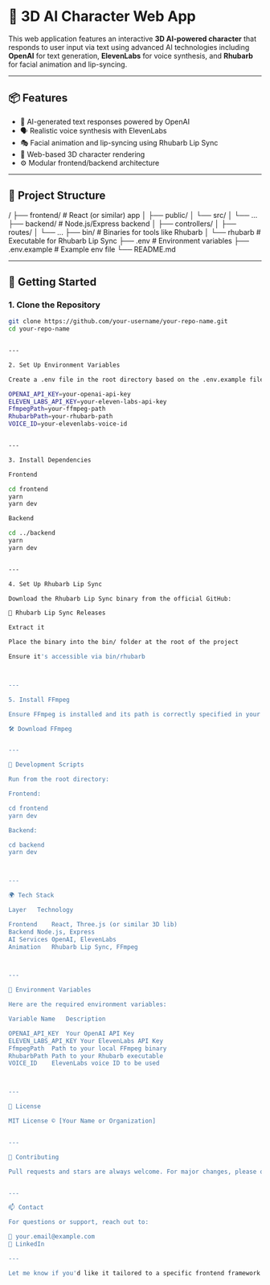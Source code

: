 

# 🧠 3D AI Character Web App

This web application features an interactive **3D AI-powered character** that responds to user input via text using advanced AI technologies including **OpenAI** for text generation, **ElevenLabs** for voice synthesis, and **Rhubarb** for facial animation and lip-syncing.

---

## 📦 Features

- 💬 AI-generated text responses powered by OpenAI
- 🗣️ Realistic voice synthesis with ElevenLabs
- 🎭 Facial animation and lip-syncing using Rhubarb Lip Sync
- 🎥 Web-based 3D character rendering
- ⚙️ Modular frontend/backend architecture

---

## 📁 Project Structure

/ ├── frontend/         # React (or similar) app │   ├── public/ │   └── src/ │       └── ... ├── backend/          # Node.js/Express backend │   ├── controllers/ │   ├── routes/ │   └── ... ├── bin/              # Binaries for tools like Rhubarb │   └── rhubarb       # Executable for Rhubarb Lip Sync ├── .env              # Environment variables ├── .env.example      # Example env file └── README.md

---

## 🚀 Getting Started

### 1. Clone the Repository

```bash
git clone https://github.com/your-username/your-repo-name.git
cd your-repo-name


---

2. Set Up Environment Variables

Create a .env file in the root directory based on the .env.example file:

OPENAI_API_KEY=your-openai-api-key
ELEVEN_LABS_API_KEY=your-eleven-labs-api-key
FfmpegPath=your-ffmpeg-path
RhubarbPath=your-rhubarb-path
VOICE_ID=your-elevenlabs-voice-id


---

3. Install Dependencies

Frontend

cd frontend
yarn
yarn dev

Backend

cd ../backend
yarn
yarn dev


---

4. Set Up Rhubarb Lip Sync

Download the Rhubarb Lip Sync binary from the official GitHub:

🔗 Rhubarb Lip Sync Releases

Extract it

Place the binary into the bin/ folder at the root of the project

Ensure it's accessible via bin/rhubarb



---

5. Install FFmpeg

Ensure FFmpeg is installed and its path is correctly specified in your .env file.

🛠 Download FFmpeg


---

🧪 Development Scripts

Run from the root directory:

Frontend:

cd frontend
yarn dev

Backend:

cd backend
yarn dev



---

🌍 Tech Stack

Layer	Technology

Frontend	React, Three.js (or similar 3D lib)
Backend	Node.js, Express
AI Services	OpenAI, ElevenLabs
Animation	Rhubarb Lip Sync, FFmpeg



---

🧰 Environment Variables

Here are the required environment variables:

Variable Name	Description

OPENAI_API_KEY	Your OpenAI API Key
ELEVEN_LABS_API_KEY	Your ElevenLabs API Key
FfmpegPath	Path to your local FFmpeg binary
RhubarbPath	Path to your Rhubarb executable
VOICE_ID	ElevenLabs voice ID to be used



---

📄 License

MIT License © [Your Name or Organization]


---

🤝 Contributing

Pull requests and stars are always welcome. For major changes, please open an issue first to discuss what you’d like to change.


---

📫 Contact

For questions or support, reach out to:

📧 your.email@example.com
🔗 LinkedIn

---

Let me know if you'd like it tailored to a specific frontend framework (e.g., Next.js, Vue), or hosted on a particular platform (like Vercel or Heroku).


